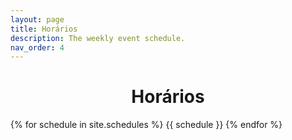 ```yaml
---
layout: page
title: Horários
description: The weekly event schedule.
nav_order: 4
---
```


<h1 align="center"><span style='font-weight: bold;'>Horários</span></h1>

{% for schedule in site.schedules %}
{{ schedule }}
{% endfor %}
